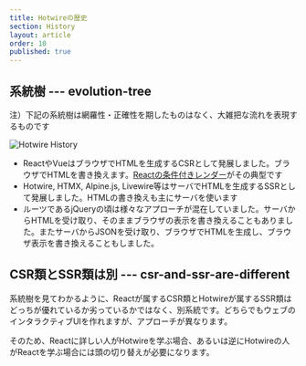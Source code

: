 ```yaml
---
title: Hotwireの歴史
section: History
layout: article
order: 10
published: true
---
```


## 系統樹 --- evolution-tree

注）下記の系統樹は網羅性・正確性を期したものはなく、大雑把な流れを表現するものです

![Hotwire History](content_images/hotwire-history.webp)

* ReactやVueはブラウザでHTMLを生成するCSRとして発展しました。ブラウザでHTMLを書き換えます。[Reactの条件付きレンダー](https://ja.react.dev/learn/conditional-rendering)がその典型です
* Hotwire, HTMX, Alpine.js, Livewire等はサーバでHTMLを生成するSSRとして発展しました。HTMLの書き換えも主にサーバを使います
* ルーツであるjQueryの頃は様々なアプローチが混在していました。サーバからHTMLを受け取り、そのままブラウザの表示を書き換えることもありました。またサーバからJSONを受け取り、ブラウザでHTMLを生成し、ブラウザ表示を書き換えることもしました。

## CSR類とSSR類は別 --- csr-and-ssr-are-different

系統樹を見てわかるように、Reactが属するCSR類とHotwireが属するSSR類はどっちが優れているか劣っているかではなく、別系統です。どちらでもウェブのインタラクティブUIを作れますが、アプローチが異なります。

そのため、Reactに詳しい人がHotwireを学ぶ場合、あるいは逆にHotwireの人がReactを学ぶ場合には頭の切り替えが必要になります。
